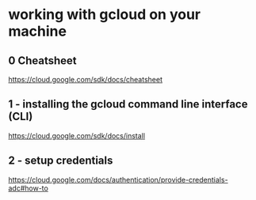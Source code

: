 # working with gcloud on your machine
## 0 Cheatsheet
https://cloud.google.com/sdk/docs/cheatsheet

## 1 - installing the gcloud command line interface (CLI)
https://cloud.google.com/sdk/docs/install

## 2 - setup credentials 
https://cloud.google.com/docs/authentication/provide-credentials-adc#how-to


